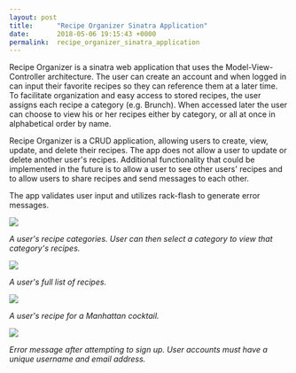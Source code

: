 ```yaml
---
layout: post
title:      "Recipe Organizer Sinatra Application"
date:       2018-05-06 19:15:43 +0000
permalink:  recipe_organizer_sinatra_application
---
```


Recipe Organizer is a sinatra web application that uses the Model-View-Controller architecture. The user can create an account and when logged in can input their favorite recipes so they can reference them at a later time. To facilitate organization and easy access to stored recipes, the user assigns each recipe a category (e.g. Brunch). When accessed later the user can choose to view his or her recipes either by category, or all at once in alphabetical order by name. 

Recipe Organizer is a CRUD application, allowing users to create, view, update, and delete their recipes. The app does not allow a user to update or delete another user's recipes. Additional functionality that could be implemented in the future is to allow a user to see other users' recipes and to allow users to share recipes and send messages to each other. 

The app validates user input and utilizes rack-flash to generate error messages. 

![](https://i.imgur.com/fPJjyUx.png?1)	

*A user's recipe categories. User can then select a category to view that category's recipes.*


![](https://i.imgur.com/UxK9lK8.png?)

*A user's full list of recipes.*


![](https://i.imgur.com/hs3CB1e.png)

*A user's recipe for a Manhattan cocktail.*


![](https://i.imgur.com/1zjlQGF.png?1)

*Error message after attempting to sign up. User accounts must have a unique username and email address.*



	
